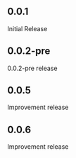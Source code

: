 ## 0.0.1

Initial Release

## 0.0.2-pre

0.0.2-pre release

## 0.0.5

Improvement release

## 0.0.6

Improvement release
